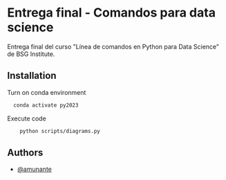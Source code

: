 
# Entrega final - Comandos para data science

Entrega final del curso "Línea de comandos en Python para Data Science" de BSG Institute.






## Installation

Turn on conda environment

```bash
  conda activate py2023
```

Execute code

```bash
    python scripts/diagrams.py
```
    
## Authors

- [@amunante](https://www.github.com/amunante)


